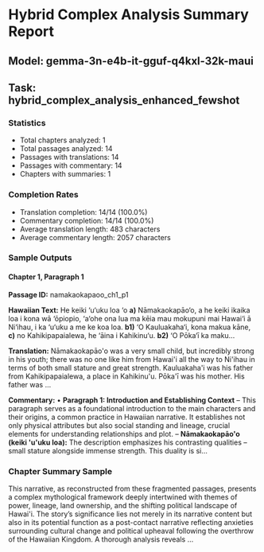 # Hybrid Complex Analysis Summary Report
## Model: gemma-3n-e4b-it-gguf-q4kxl-32k-maui
## Task: hybrid_complex_analysis_enhanced_fewshot

### Statistics
- Total chapters analyzed: 1
- Total passages analyzed: 14
- Passages with translations: 14
- Passages with commentary: 14
- Chapters with summaries: 1

### Completion Rates
- Translation completion: 14/14 (100.0%)
- Commentary completion: 14/14 (100.0%)
- Average translation length: 483 characters
- Average commentary length: 2057 characters

### Sample Outputs

#### Chapter 1, Paragraph 1
**Passage ID:** namakaokapaoo_ch1_p1

**Hawaiian Text:**
He keiki ‘u‘uku loa ‘o **a)** Nāmakaokapāo‘o, a he  keiki ikaika loa i kona wā ‘ōpiopio, ‘a‘ohe ona lua  ma kēia mau mokupuni mai Hawai‘i ā Ni‘ihau, i ka  ‘u‘uku a me ke koa loa. **b1)** ‘O Kauluakaha‘i, kona   makua kāne, **c)** no Kahikipapaialewa, he ‘āina i  Kahikinu‘u. **b2)** ‘O Pōka‘ī ka maku...

**Translation:**
Nāmakaokapāo'o was a very small child, but incredibly strong in his youth; there was no one like him from Hawai'i all the way to Ni'ihau in terms of both small stature and great strength. Kauluakaha'i was his father from Kahikipapaialewa, a place in Kahikinu'u. Pōka'ī was his mother. His father was ...

**Commentary:**
• **Paragraph 1: Introduction and Establishing Context**
    – This paragraph serves as a foundational introduction to the main characters and their origins, a common practice in Hawaiian narrative. It establishes not only physical attributes but also social standing and lineage, crucial elements for understanding relationships and plot.
    – **Nāmakaokapāo'o (keiki 'u'uku loa):** The description emphasizes his contrasting qualities – small stature alongside immense strength. This duality is si...

### Chapter Summary Sample
This narrative, as reconstructed from these fragmented passages, presents a complex mythological framework deeply intertwined with themes of power, lineage, land ownership, and the shifting political landscape of Hawai'i. The story’s significance lies not merely in its narrative content but also in its potential function as a post-contact narrative reflecting anxieties surrounding cultural change and political upheaval following the overthrow of the Hawaiian Kingdom. A thorough analysis reveals ...